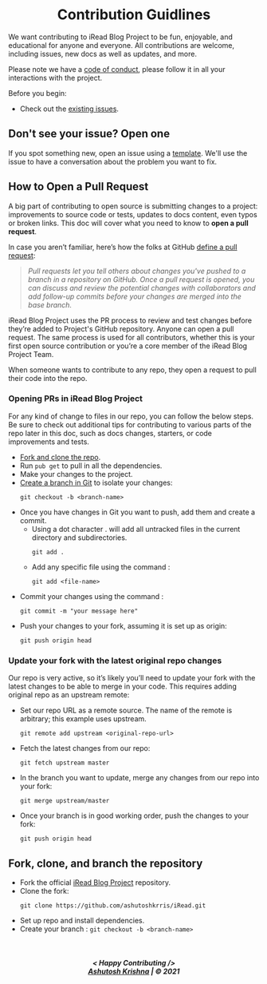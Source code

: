 <h1 align="center">
Contribution Guidlines
</h1>

We want contributing to iRead Blog Project to be fun, enjoyable, and educational for anyone and everyone. All contributions are welcome, including issues, new docs as well as updates, and more.

Please note we have a [code of conduct](https://github.com/ashutoshkrris/iRead/blob/master/CODE_OF_CONDUCT.md), please follow it in all your interactions with the project.

Before you begin:
- Check out the [existing issues](https://github.com/ashutoshkris/iRead/issues).

## Don't see your issue? Open one

If you spot something new, open an issue using a [template](https://github.com/ashutoshkris/iRead/issues/new/choose). We'll use the issue to have a conversation about the problem you want to fix.

## How to Open a Pull Request

A big part of contributing to open source is submitting changes to a project: improvements to source code or tests, updates to docs content, even typos or broken links. This doc will cover what you need to know to **open a pull request**.

In case you aren’t familiar, here’s how the folks at GitHub [define a pull request](https://docs.github.com/en/free-pro-team@latest/github/collaborating-with-issues-and-pull-requests/about-pull-requests):

> *Pull requests let you tell others about changes you've pushed to a branch in a repository on GitHub. Once a pull request is opened, you can discuss and review the potential changes with collaborators and add follow-up commits before your changes are merged into the base branch.*

iRead Blog Project uses the PR process to review and test changes before they’re added to Project's GitHub repository. Anyone can open a pull request. The same process is used for all contributors, whether this is your first open source contribution or you’re a core member of the iRead Blog Project Team.

When someone wants to contribute to any repo, they open a request to pull their code into the repo.

### Opening PRs in iRead Blog Project

For any kind of change to files in our repo, you can follow the below steps. Be sure to check out additional tips for contributing to various parts of the repo later in this doc, such as docs changes, starters, or code improvements and tests.

* [Fork and clone the repo](#fork-clone-and-branch-the-repository).
* Run `pub get` to pull in all the dependencies.
* Make your changes to the project.
* [Create a branch in Git](https://git-scm.com/book/en/v2/Git-Branching-Basic-Branching-and-Merging) to isolate your changes:
	```
	git checkout -b <branch-name>
	```
* Once you have changes in Git you want to push, add them and create a commit.
	* Using a dot character . will add all untracked files in the current directory and subdirectories.
		```
		git add .
		```
	* Add any specific file using the command :
		```
		git add <file-name>
		```
* Commit your changes using the command :
	```
	git commit -m "your message here"
	```
* Push your changes to your fork, assuming it is set up as origin:
	```
	git push origin head
	```

### Update your fork with the latest original repo changes

Our repo is very active, so it’s likely you’ll need to update your fork with the latest changes to be able to merge in your code. This requires adding original repo as an upstream remote:

* Set our repo URL as a remote source. The name of the remote is arbitrary; this example uses upstream.
	```
	git remote add upstream <original-repo-url>
	```
* Fetch the latest changes from our repo:
	```
	git fetch upstream master
	```
* In the branch you want to update, merge any changes from our repo into your fork:
	```
	git merge upstream/master
	```
* Once your branch is in good working order, push the changes to your fork:
	```
	git push origin head
	```

## Fork, clone, and branch the repository

* Fork the official [iRead Blog Project](https://github.com/ashutoshkrris/iRead) repository.
* Clone the fork:
	```
	git clone https://github.com/ashutoshkrris/iRead.git
	```
* Set up repo and install dependencies.
* Create your branch : `git checkout -b <branch-name>`

<br>
<h5 align="center">
< Happy Contributing />
<br>
<a href="https://ashutoshkrris.tk">Ashutosh Krishna</a> | © 2021
</h5>